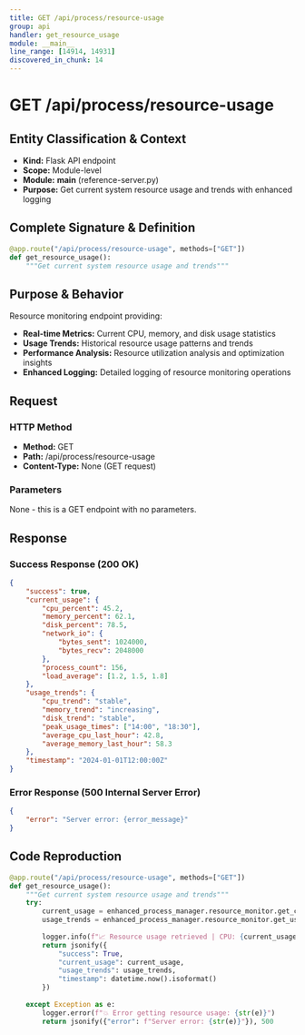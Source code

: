 ```yaml
---
title: GET /api/process/resource-usage
group: api
handler: get_resource_usage
module: __main__
line_range: [14914, 14931]
discovered_in_chunk: 14
---
```


# GET /api/process/resource-usage

## Entity Classification & Context
- **Kind:** Flask API endpoint
- **Scope:** Module-level
- **Module:** __main__ (reference-server.py)
- **Purpose:** Get current system resource usage and trends with enhanced logging

## Complete Signature & Definition
```python
@app.route("/api/process/resource-usage", methods=["GET"])
def get_resource_usage():
    """Get current system resource usage and trends"""
```

## Purpose & Behavior
Resource monitoring endpoint providing:
- **Real-time Metrics:** Current CPU, memory, and disk usage statistics
- **Usage Trends:** Historical resource usage patterns and trends
- **Performance Analysis:** Resource utilization analysis and optimization insights
- **Enhanced Logging:** Detailed logging of resource monitoring operations

## Request

### HTTP Method
- **Method:** GET
- **Path:** /api/process/resource-usage
- **Content-Type:** None (GET request)

### Parameters
None - this is a GET endpoint with no parameters.

## Response

### Success Response (200 OK)
```json
{
    "success": true,
    "current_usage": {
        "cpu_percent": 45.2,
        "memory_percent": 62.1,
        "disk_percent": 78.5,
        "network_io": {
            "bytes_sent": 1024000,
            "bytes_recv": 2048000
        },
        "process_count": 156,
        "load_average": [1.2, 1.5, 1.8]
    },
    "usage_trends": {
        "cpu_trend": "stable",
        "memory_trend": "increasing",
        "disk_trend": "stable",
        "peak_usage_times": ["14:00", "18:30"],
        "average_cpu_last_hour": 42.8,
        "average_memory_last_hour": 58.3
    },
    "timestamp": "2024-01-01T12:00:00Z"
}
```

### Error Response (500 Internal Server Error)
```json
{
    "error": "Server error: {error_message}"
}
```

## Code Reproduction
```python
@app.route("/api/process/resource-usage", methods=["GET"])
def get_resource_usage():
    """Get current system resource usage and trends"""
    try:
        current_usage = enhanced_process_manager.resource_monitor.get_current_usage()
        usage_trends = enhanced_process_manager.resource_monitor.get_usage_trends()
        
        logger.info(f"📈 Resource usage retrieved | CPU: {current_usage['cpu_percent']:.1f}% | Memory: {current_usage['memory_percent']:.1f}%")
        return jsonify({
            "success": True,
            "current_usage": current_usage,
            "usage_trends": usage_trends,
            "timestamp": datetime.now().isoformat()
        })
        
    except Exception as e:
        logger.error(f"💥 Error getting resource usage: {str(e)}")
        return jsonify({"error": f"Server error: {str(e)}"}), 500
```
